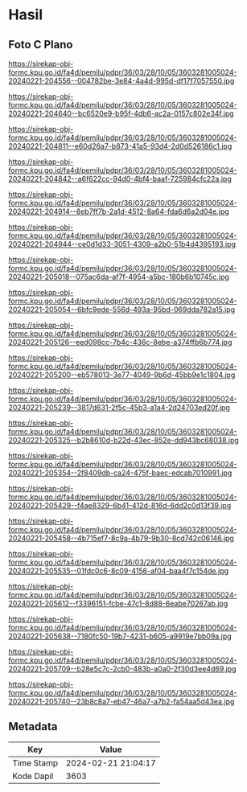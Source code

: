 # Hasil

## Foto C Plano

https://sirekap-obj-formc.kpu.go.id/fa4d/pemilu/pdpr/36/03/28/10/05/3603281005024-20240221-204556--004782be-3e84-4a4d-995d-df17f7057550.jpg

https://sirekap-obj-formc.kpu.go.id/fa4d/pemilu/pdpr/36/03/28/10/05/3603281005024-20240221-204640--bc6520e9-b95f-4db6-ac2a-0157c802e34f.jpg

https://sirekap-obj-formc.kpu.go.id/fa4d/pemilu/pdpr/36/03/28/10/05/3603281005024-20240221-204811--e60d26a7-b873-41a5-93d4-2d0d526186c1.jpg

https://sirekap-obj-formc.kpu.go.id/fa4d/pemilu/pdpr/36/03/28/10/05/3603281005024-20240221-204842--a6f622cc-94d0-4bf4-baaf-725984cfc22a.jpg

https://sirekap-obj-formc.kpu.go.id/fa4d/pemilu/pdpr/36/03/28/10/05/3603281005024-20240221-204914--8eb7ff7b-2a1d-4512-8a64-fda6d6a2d04e.jpg

https://sirekap-obj-formc.kpu.go.id/fa4d/pemilu/pdpr/36/03/28/10/05/3603281005024-20240221-204944--ce0d1d33-3051-4309-a2b0-51b4d4395193.jpg

https://sirekap-obj-formc.kpu.go.id/fa4d/pemilu/pdpr/36/03/28/10/05/3603281005024-20240221-205018--075ac6da-af7f-4954-a5bc-180b6b10745c.jpg

https://sirekap-obj-formc.kpu.go.id/fa4d/pemilu/pdpr/36/03/28/10/05/3603281005024-20240221-205054--6bfc9ede-556d-493a-95bd-069dda782a15.jpg

https://sirekap-obj-formc.kpu.go.id/fa4d/pemilu/pdpr/36/03/28/10/05/3603281005024-20240221-205126--eed098cc-7b4c-436c-8ebe-a374ffb6b774.jpg

https://sirekap-obj-formc.kpu.go.id/fa4d/pemilu/pdpr/36/03/28/10/05/3603281005024-20240221-205200--eb578013-3e77-4049-9b6d-45bb9e1c1804.jpg

https://sirekap-obj-formc.kpu.go.id/fa4d/pemilu/pdpr/36/03/28/10/05/3603281005024-20240221-205239--3817d631-2f5c-45b3-a1a4-2d24703ed20f.jpg

https://sirekap-obj-formc.kpu.go.id/fa4d/pemilu/pdpr/36/03/28/10/05/3603281005024-20240221-205325--b2b8610d-b22d-43ec-852e-dd943bc68038.jpg

https://sirekap-obj-formc.kpu.go.id/fa4d/pemilu/pdpr/36/03/28/10/05/3603281005024-20240221-205354--2f8409db-ca24-475f-baec-edcab7010991.jpg

https://sirekap-obj-formc.kpu.go.id/fa4d/pemilu/pdpr/36/03/28/10/05/3603281005024-20240221-205429--f4ae8329-6b41-412d-816d-6dd2c0d13f39.jpg

https://sirekap-obj-formc.kpu.go.id/fa4d/pemilu/pdpr/36/03/28/10/05/3603281005024-20240221-205458--4b715ef7-8c9a-4b79-9b30-8cd742c06146.jpg

https://sirekap-obj-formc.kpu.go.id/fa4d/pemilu/pdpr/36/03/28/10/05/3603281005024-20240221-205535--01fdc0c6-8c09-4156-af04-baa4f7c154de.jpg

https://sirekap-obj-formc.kpu.go.id/fa4d/pemilu/pdpr/36/03/28/10/05/3603281005024-20240221-205612--f3396151-fcbe-47c1-8d88-6eabe70267ab.jpg

https://sirekap-obj-formc.kpu.go.id/fa4d/pemilu/pdpr/36/03/28/10/05/3603281005024-20240221-205638--7180fc50-19b7-4231-b605-a9919e7bb09a.jpg

https://sirekap-obj-formc.kpu.go.id/fa4d/pemilu/pdpr/36/03/28/10/05/3603281005024-20240221-205709--b28e5c7c-2cb0-483b-a0a0-2f30d3ee4d69.jpg

https://sirekap-obj-formc.kpu.go.id/fa4d/pemilu/pdpr/36/03/28/10/05/3603281005024-20240221-205740--23b8c8a7-eb47-46a7-a7b2-fa54aa5d43ea.jpg


## Metadata

| Key        | Value               |
| ---------- | ------------------- |
| Time Stamp | 2024-02-21 21:04:17 |
| Kode Dapil | 3603                |



